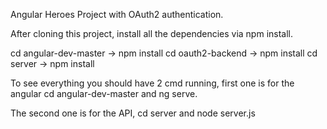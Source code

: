 Angular Heroes Project with OAuth2 authentication.

After cloning this project, install all the dependencies via npm install.

cd angular-dev-master -> npm install
cd oauth2-backend -> npm install
cd server -> npm install


To see everything you should have 2 cmd running, first one is for the angular 
cd angular-dev-master and ng serve.


The second one is for the API, 
cd server and node server.js
